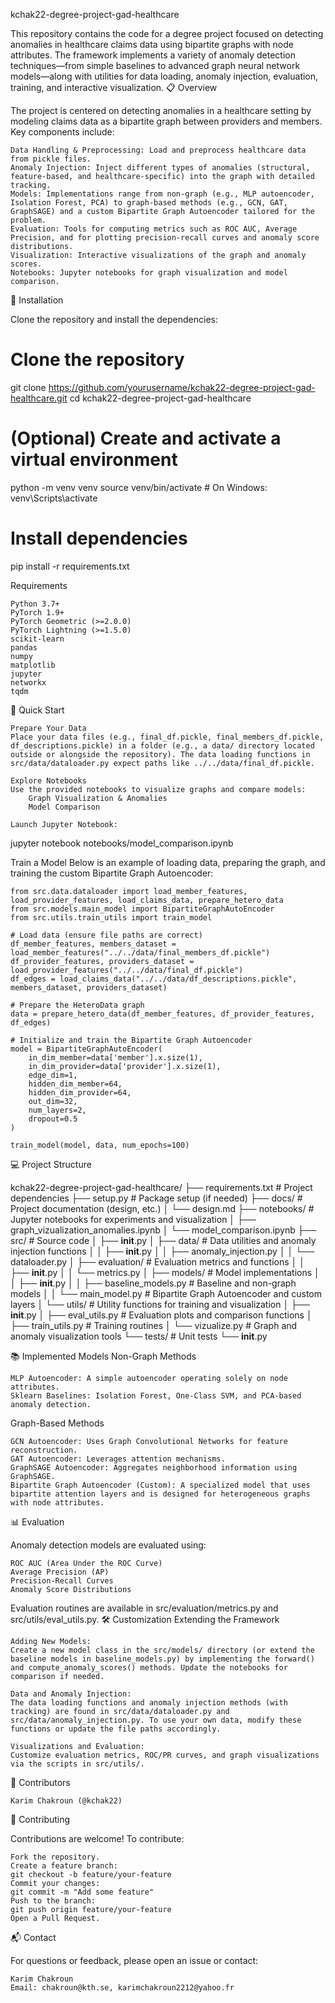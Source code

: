 kchak22-degree-project-gad-healthcare

This repository contains the code for a degree project focused on detecting anomalies in healthcare claims data using bipartite graphs with node attributes. The framework implements a variety of anomaly detection techniques—from simple baselines to advanced graph neural network models—along with utilities for data loading, anomaly injection, evaluation, training, and interactive visualization.
📋 Overview

The project is centered on detecting anomalies in a healthcare setting by modeling claims data as a bipartite graph between providers and members. Key components include:

    Data Handling & Preprocessing: Load and preprocess healthcare data from pickle files.
    Anomaly Injection: Inject different types of anomalies (structural, feature-based, and healthcare-specific) into the graph with detailed tracking.
    Models: Implementations range from non-graph (e.g., MLP autoencoder, Isolation Forest, PCA) to graph-based methods (e.g., GCN, GAT, GraphSAGE) and a custom Bipartite Graph Autoencoder tailored for the problem.
    Evaluation: Tools for computing metrics such as ROC AUC, Average Precision, and for plotting precision-recall curves and anomaly score distributions.
    Visualization: Interactive visualizations of the graph and anomaly scores.
    Notebooks: Jupyter notebooks for graph visualization and model comparison.

🔧 Installation

Clone the repository and install the dependencies:

# Clone the repository
git clone https://github.com/yourusername/kchak22-degree-project-gad-healthcare.git
cd kchak22-degree-project-gad-healthcare

# (Optional) Create and activate a virtual environment
python -m venv venv
source venv/bin/activate  # On Windows: venv\Scripts\activate

# Install dependencies
pip install -r requirements.txt

Requirements

    Python 3.7+
    PyTorch 1.9+
    PyTorch Geometric (>=2.0.0)
    PyTorch Lightning (>=1.5.0)
    scikit-learn
    pandas
    numpy
    matplotlib
    jupyter
    networkx
    tqdm

🚀 Quick Start

    Prepare Your Data
    Place your data files (e.g., final_df.pickle, final_members_df.pickle, df_descriptions.pickle) in a folder (e.g., a data/ directory located outside or alongside the repository). The data loading functions in src/data/dataloader.py expect paths like ../../data/final_df.pickle.

    Explore Notebooks
    Use the provided notebooks to visualize graphs and compare models:
        Graph Visualization & Anomalies
        Model Comparison

    Launch Jupyter Notebook:

jupyter notebook notebooks/model_comparison.ipynb

Train a Model
Below is an example of loading data, preparing the graph, and training the custom Bipartite Graph Autoencoder:

    from src.data.dataloader import load_member_features, load_provider_features, load_claims_data, prepare_hetero_data
    from src.models.main_model import BipartiteGraphAutoEncoder
    from src.utils.train_utils import train_model

    # Load data (ensure file paths are correct)
    df_member_features, members_dataset = load_member_features("../../data/final_members_df.pickle")
    df_provider_features, providers_dataset = load_provider_features("../../data/final_df.pickle")
    df_edges = load_claims_data("../../data/df_descriptions.pickle", members_dataset, providers_dataset)

    # Prepare the HeteroData graph
    data = prepare_hetero_data(df_member_features, df_provider_features, df_edges)

    # Initialize and train the Bipartite Graph Autoencoder
    model = BipartiteGraphAutoEncoder(
        in_dim_member=data['member'].x.size(1),
        in_dim_provider=data['provider'].x.size(1),
        edge_dim=1,
        hidden_dim_member=64,
        hidden_dim_provider=64,
        out_dim=32,
        num_layers=2,
        dropout=0.5
    )

    train_model(model, data, num_epochs=100)

💻 Project Structure

kchak22-degree-project-gad-healthcare/
├── requirements.txt           # Project dependencies
├── setup.py                   # Package setup (if needed)
├── docs/                      # Project documentation (design, etc.)
│   └── design.md
├── notebooks/                 # Jupyter notebooks for experiments and visualization
│   ├── graph_vizualization_anomalies.ipynb
│   └── model_comparison.ipynb
├── src/                       # Source code
│   ├── __init__.py
│   ├── data/                  # Data utilities and anomaly injection functions
│   │   ├── __init__.py
│   │   ├── anomaly_injection.py
│   │   └── dataloader.py
│   ├── evaluation/            # Evaluation metrics and functions
│   │   ├── __init__.py
│   │   └── metrics.py
│   ├── models/                # Model implementations
│   │   ├── __init__.py
│   │   ├── baseline_models.py # Baseline and non-graph models
│   │   └── main_model.py      # Bipartite Graph Autoencoder and custom layers
│   └── utils/                 # Utility functions for training and visualization
│       ├── __init__.py
│       ├── eval_utils.py      # Evaluation plots and comparison functions
│       ├── train_utils.py     # Training routines
│       └── vizualize.py       # Graph and anomaly visualization tools
└── tests/                     # Unit tests
    └── __init__.py

📚 Implemented Models
Non-Graph Methods

    MLP Autoencoder: A simple autoencoder operating solely on node attributes.
    Sklearn Baselines: Isolation Forest, One-Class SVM, and PCA-based anomaly detection.

Graph-Based Methods

    GCN Autoencoder: Uses Graph Convolutional Networks for feature reconstruction.
    GAT Autoencoder: Leverages attention mechanisms.
    GraphSAGE Autoencoder: Aggregates neighborhood information using GraphSAGE.
    Bipartite Graph Autoencoder (Custom): A specialized model that uses bipartite attention layers and is designed for heterogeneous graphs with node attributes.

📊 Evaluation

Anomaly detection models are evaluated using:

    ROC AUC (Area Under the ROC Curve)
    Average Precision (AP)
    Precision-Recall Curves
    Anomaly Score Distributions

Evaluation routines are available in src/evaluation/metrics.py and src/utils/eval_utils.py.
🛠️ Customization
Extending the Framework

    Adding New Models:
    Create a new model class in the src/models/ directory (or extend the baseline models in baseline_models.py) by implementing the forward() and compute_anomaly_scores() methods. Update the notebooks for comparison if needed.

    Data and Anomaly Injection:
    The data loading functions and anomaly injection methods (with tracking) are found in src/data/dataloader.py and src/data/anomaly_injection.py. To use your own data, modify these functions or update the file paths accordingly.

    Visualizations and Evaluation:
    Customize evaluation metrics, ROC/PR curves, and graph visualizations via the scripts in src/utils/.

👥 Contributors

    Karim Chakroun (@kchak22)

🤝 Contributing

Contributions are welcome! To contribute:

    Fork the repository.
    Create a feature branch:
    git checkout -b feature/your-feature
    Commit your changes:
    git commit -m "Add some feature"
    Push to the branch:
    git push origin feature/your-feature
    Open a Pull Request.

📬 Contact

For questions or feedback, please open an issue or contact:

    Karim Chakroun
    Email: chakroun@kth.se, karimchakroun2212@yahoo.fr